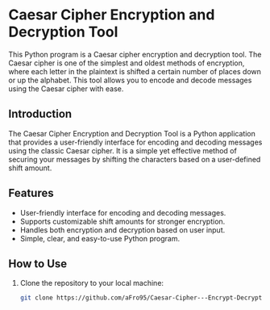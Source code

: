 
# Caesar Cipher Encryption and Decryption Tool

This Python program is a Caesar cipher encryption and decryption tool. 
The Caesar cipher is one of the simplest and oldest methods of encryption, where each letter in the plaintext is shifted a certain number of places down or up the alphabet.
This tool allows you to encode and decode messages using the Caesar cipher with ease.

## Introduction

The Caesar Cipher Encryption and Decryption Tool is a Python application that provides a user-friendly interface for encoding and decoding messages using the classic Caesar cipher. 
It is a simple yet effective method of securing your messages by shifting the characters based on a user-defined shift amount.

## Features

- User-friendly interface for encoding and decoding messages.
- Supports customizable shift amounts for stronger encryption.
- Handles both encryption and decryption based on user input.
- Simple, clear, and easy-to-use Python program.

## How to Use

1. Clone the repository to your local machine:

   ```sh
   git clone https://github.com/aFro95/Caesar-Cipher---Encrypt-Decrypt.git
